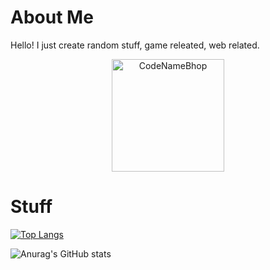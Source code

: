 # About Me
Hello! I just create random stuff, game releated, web related.

<p align="center"><img height="180em" src="https://github-profile-summary-cards.vercel.app/api/cards/profile-details?username=CodeNameBhop&theme=github_dark" alt="CodeNameBhop" align = "center"/></p>

# Stuff
[![Top Langs](https://github-readme-stats.vercel.app/api/top-langs/?username=codenamebhop&layout=compact)](https://github.com/anuraghazra/github-readme-stats)

![Anurag's GitHub stats](https://github-readme-stats.vercel.app/api?username=codenamebhop&show_icons=true&theme=tokyonight)
